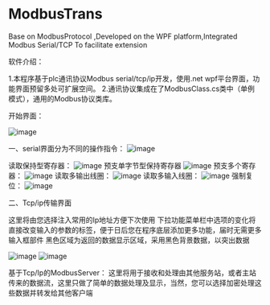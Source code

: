 # ModbusTrans
Base on ModbusProtocol ,Developed on the WPF platform,Integrated Modbus Serial/TCP To facilitate extension

软件介绍：

1.本程序基于plc通讯协议Modbus serial/tcp/ip开发，使用.net wpf平台界面，功能界面预留多处可扩展空间。
2.通讯协议集成在了ModbusClass.cs类中（单例模式），通用的Modbus协议类库。

开始界面：

![image](https://user-images.githubusercontent.com/64838899/110805434-08eacc00-82bc-11eb-901f-bbecc79aafc2.png)

一、serial界面分为不同的操作指令：
![image](https://user-images.githubusercontent.com/64838899/110805543-25870400-82bc-11eb-9a41-88b3fd05225b.png)

读取保持型寄存器：
![image](https://user-images.githubusercontent.com/64838899/110805603-36d01080-82bc-11eb-9430-506fbf19ceff.png)
预支单字节型保持寄存器
![image](https://user-images.githubusercontent.com/64838899/110805662-451e2c80-82bc-11eb-8431-82f1d5162715.png)
预支多个寄存器：
![image](https://user-images.githubusercontent.com/64838899/110805701-4d766780-82bc-11eb-9b72-bb850b228481.png)
读取多输出线圈：
![image](https://user-images.githubusercontent.com/64838899/110805744-5830fc80-82bc-11eb-88d4-28b9b3903068.png)
读取多输入线圈：
![image](https://user-images.githubusercontent.com/64838899/110805786-60893780-82bc-11eb-81ab-546afb89e620.png)
强制复位：
![image](https://user-images.githubusercontent.com/64838899/110805822-697a0900-82bc-11eb-81e2-92a17b88a084.png)

二、Tcp/ip传输界面

这里将由您选择注入常用的Ip地址方便下次使用
下拉功能菜单栏中选项的变化将直接改变输入的参数的标签，便于日后您在程序底层添加更多功能，届时无需更多输入框部件
黑色区域为返回的数据显示区域，采用黑色背景数据，以突出数据

![image](https://user-images.githubusercontent.com/64838899/110806001-9b8b6b00-82bc-11eb-984e-8eb378c9b669.png)
![image](https://user-images.githubusercontent.com/64838899/110806809-63385c80-82bd-11eb-8106-a808584389fe.png)

基于Tcp/Ip的ModbusServer：
这里将用于接收和处理由其他服务站，或者主站传来的数据流，这里只做了简单的数据处理及显示，当然，您可以选择加密处理这些数据并转发给其他客户端
